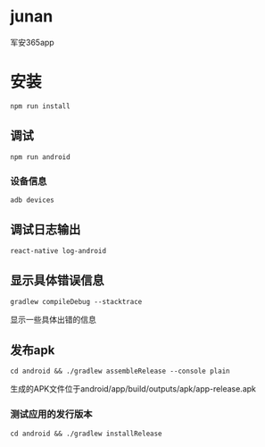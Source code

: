 # junan
军安365app

# 安装
```
npm run install
```
## 调试
```
npm run android
```
### 设备信息
```
adb devices
```
 
## 调试日志输出
```
react-native log-android
```
## 显示具体错误信息
```
gradlew compileDebug --stacktrace
```
显示一些具体出错的信息

## 发布apk
```
cd android && ./gradlew assembleRelease --console plain
```

生成的APK文件位于android/app/build/outputs/apk/app-release.apk
### 测试应用的发行版本
```
cd android && ./gradlew installRelease
```

